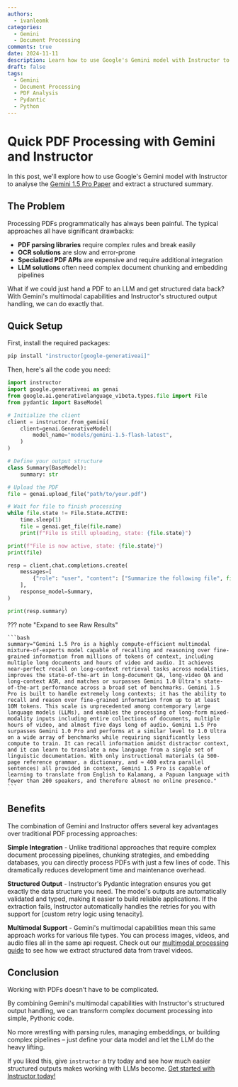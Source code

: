```yaml
---
authors:
  - ivanleomk
categories:
  - Gemini
  - Document Processing
comments: true
date: 2024-11-11
description: Learn how to use Google's Gemini model with Instructor to process PDFs and extract structured information
draft: false
tags:
  - Gemini
  - Document Processing
  - PDF Analysis
  - Pydantic
  - Python
---
```


# Quick PDF Processing with Gemini and Instructor

In this post, we'll explore how to use Google's Gemini model with Instructor to analyse the [Gemini 1.5 Pro Paper](https://github.com/google-gemini/generative-ai-python/blob/0e5c5f25fe4ce266791fa2afb20d17dee780ca9e/third_party/test.pdf) and extract a structured summary.

## The Problem

Processing PDFs programmatically has always been painful. The typical approaches all have significant drawbacks:

- **PDF parsing libraries** require complex rules and break easily
- **OCR solutions** are slow and error-prone
- **Specialized PDF APIs** are expensive and require additional integration
- **LLM solutions** often need complex document chunking and embedding pipelines

What if we could just hand a PDF to an LLM and get structured data back? With Gemini's multimodal capabilities and Instructor's structured output handling, we can do exactly that.

## Quick Setup

First, install the required packages:

```bash
pip install "instructor[google-generativeai]"
```

Then, here's all the code you need:

```python
import instructor
import google.generativeai as genai
from google.ai.generativelanguage_v1beta.types.file import File
from pydantic import BaseModel

# Initialize the client
client = instructor.from_gemini(
    client=genai.GenerativeModel(
        model_name="models/gemini-1.5-flash-latest",
    )
)

# Define your output structure
class Summary(BaseModel):
    summary: str

# Upload the PDF
file = genai.upload_file("path/to/your.pdf")

# Wait for file to finish processing
while file.state != File.State.ACTIVE:
    time.sleep(1)
    file = genai.get_file(file.name)
    print(f"File is still uploading, state: {file.state}")

print(f"File is now active, state: {file.state}")
print(file)

resp = client.chat.completions.create(
    messages=[
        {"role": "user", "content": ["Summarize the following file", file]},
    ],
    response_model=Summary,
)

print(resp.summary)
```

??? note "Expand to see Raw Results"

    ```bash
    summary="Gemini 1.5 Pro is a highly compute-efficient multimodal mixture-of-experts model capable of recalling and reasoning over fine-grained information from millions of tokens of context, including multiple long documents and hours of video and audio. It achieves near-perfect recall on long-context retrieval tasks across modalities, improves the state-of-the-art in long-document QA, long-video QA and long-context ASR, and matches or surpasses Gemini 1.0 Ultra's state-of-the-art performance across a broad set of benchmarks. Gemini 1.5 Pro is built to handle extremely long contexts; it has the ability to recall and reason over fine-grained information from up to at least 10M tokens. This scale is unprecedented among contemporary large language models (LLMs), and enables the processing of long-form mixed-modality inputs including entire collections of documents, multiple hours of video, and almost five days long of audio. Gemini 1.5 Pro surpasses Gemini 1.0 Pro and performs at a similar level to 1.0 Ultra on a wide array of benchmarks while requiring significantly less compute to train. It can recall information amidst distractor context, and it can learn to translate a new language from a single set of linguistic documentation. With only instructional materials (a 500-page reference grammar, a dictionary, and ≈ 400 extra parallel sentences) all provided in context, Gemini 1.5 Pro is capable of learning to translate from English to Kalamang, a Papuan language with fewer than 200 speakers, and therefore almost no online presence."
    ```

## Benefits

The combination of Gemini and Instructor offers several key advantages over traditional PDF processing approaches:

**Simple Integration** - Unlike traditional approaches that require complex document processing pipelines, chunking strategies, and embedding databases, you can directly process PDFs with just a few lines of code. This dramatically reduces development time and maintenance overhead.

**Structured Output** - Instructor's Pydantic integration ensures you get exactly the data structure you need. The model's outputs are automatically validated and typed, making it easier to build reliable applications. If the extraction fails, Instructor automatically handles the retries for you with support for [custom retry logic using tenacity].

**Multimodal Support** - Gemini's multimodal capabilities mean this same approach works for various file types. You can process images, videos, and audio files all in the same api request. Check out our [multimodal processing guide](./multimodal-gemini.md) to see how we extract structured data from travel videos.

## Conclusion

Working with PDFs doesn't have to be complicated.

By combining Gemini's multimodal capabilities with Instructor's structured output handling, we can transform complex document processing into simple, Pythonic code.

No more wrestling with parsing rules, managing embeddings, or building complex pipelines – just define your data model and let the LLM do the heavy lifting.

If you liked this, give `instructor` a try today and see how much easier structured outputs makes working with LLMs become. [Get started with Instructor today!](../../index.md)
